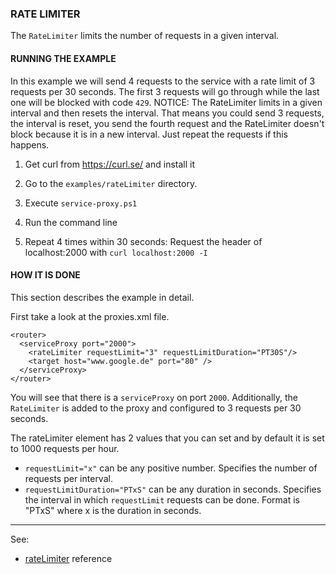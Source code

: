 ### RATE LIMITER

The `RateLimiter` limits the number of requests in a given interval.


#### RUNNING THE EXAMPLE

In this example we will send 4 requests to the service with a rate limit of 3 requests per 30 seconds. The first 3 requests will go through while the last one will be blocked with code `429`. NOTICE: The RateLimiter limits in a given interval and then resets the interval. That means you could send 3 requests, the interval is reset, you send the fourth request and the RateLimiter doesn't block because it is in a new interval. Just repeat the requests if this happens. 

1. Get curl from https://curl.se/ and install it

2. Go to the `examples/rateLimiter` directory.

3. Execute `service-proxy.ps1`

4. Run the command line

5. Repeat 4 times within 30 seconds: Request the header of localhost:2000 with `curl localhost:2000 -I`


#### HOW IT IS DONE

This section describes the example in detail.  

First take a look at the proxies.xml file.
```
<router>
  <serviceProxy port="2000">
    <rateLimiter requestLimit="3" requestLimitDuration="PT30S"/>
    <target host="www.google.de" port="80" />
  </serviceProxy>
</router>
```
You will see that there is a `serviceProxy` on port `2000`. Additionally, the `RateLimiter` is added to the proxy and configured to 3 requests per 30 seconds.

The rateLimiter element has 2 values that you can set and by default it is set to 1000 requests per hour.

* `requestLimit="x"` can be any positive number. Specifies the number of requests per interval.
* `requestLimitDuration="PTxS"` can be any duration in seconds. Specifies the interval in which `requestLimit` requests can be done. Format is "PTxS" where x is the duration in seconds.
 
--- 
See:
- [rateLimiter](https://membrane-soa.org/api-gateway-doc/current/configuration/reference/rateLimiter.htm) reference